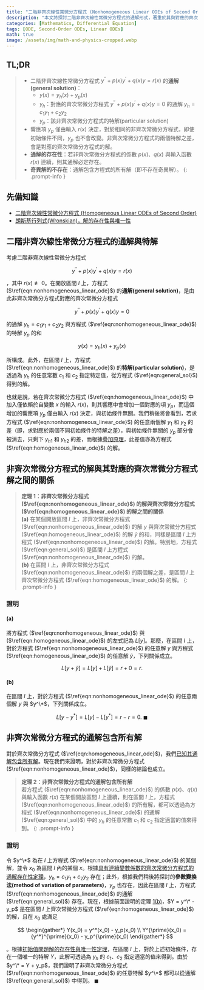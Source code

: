 ```yaml
---
title: "二階非齊次線性常微分方程式 (Nonhomogeneous Linear ODEs of Second Order)"
description: "本文將探討二階非齊次線性常微分方程式的通解形式，著重於其與對應的齊次線性常微分方程式解之間的關係，並證明通解的存在性與奇異解的不存在性。"
categories: [Mathematics, Differential Equation]
tags: [ODE, Second-Order ODEs, Linear ODEs]
math: true
image: /assets/img/math-and-physics-cropped.webp
---
```


## TL;DR
> - 二階非齊次線性常微分方程式 $y^{\prime\prime} + p(x)y^{\prime} + q(x)y = r(x)$ 的**通解(general solution)**：
>   - $y(x) = y_h(x) + y_p(x)$
>   - $y_h$：對應的齊次常微分方程式 $y^{\prime\prime} + p(x)y^{\prime} + q(x)y = 0$ 的通解 $y_h = c_1y_1 + c_2y_2$
>   - $y_p$：該非齊次常微分方程式的特解(particular solution)
> - 響應項 $y_p$ 僅由輸入 $r(x)$ 決定，對於相同的非齊次常微分方程式，即使初始條件不同，$y_p$ 也不會改變。非齊次常微分方程式的兩個特解之差，會是對應的齊次常微分方程式的解。
> - **通解的存在性**：若非齊次常微分方程式的係數 $p(x)$、$q(x)$ 與輸入函數 $r(x)$ 連續，則其通解必定存在。
> - **奇異解的不存在**：通解包含方程式的所有解（即不存在奇異解）。
{: .prompt-info }

## 先備知識
- [二階齊次線性常微分方程式 (Homogeneous Linear ODEs of Second Order)](/posts/homogeneous-linear-odes-of-second-order/)
- [朗斯基行列式(Wronskian)，解的存在性與唯一性](/posts/wronskian-existence-and-uniqueness-of-solutions/)

## 二階非齊次線性常微分方程式的通解與特解
考慮二階非齊次線性常微分方程式

$$ y^{\prime\prime} + p(x)y^{\prime} + q(x)y = r(x) \label{eqn:nonhomogeneous_linear_ode}\tag{1}$$

，其中 $r(x) \not\equiv 0$。在開放區間 $I$ 上，方程式 ($\ref{eqn:nonhomogeneous_linear_ode}$) 的**通解(general solution)**，是由此非齊次常微分方程式對應的齊次常微分方程式

$$ y^{\prime\prime} + p(x)y^{\prime} + q(x)y = 0 \label{eqn:homogeneous_linear_ode}\tag{2} $$

的通解 $y_h = c_1y_1 + c_2y_2$ 與方程式 ($\ref{eqn:nonhomogeneous_linear_ode}$) 的特解 $y_p$ 的和

$$ y(x) = y_h(x) + y_p(x) \label{eqn:general_sol}\tag{3}$$

所構成。此外，在區間 $I$ 上，方程式 ($\ref{eqn:nonhomogeneous_linear_ode}$) 的**特解(particular solution)**，是透過為 $y_h$ 的任意常數 $c_1$ 和 $c_2$ 指定特定值，從方程式 ($\ref{eqn:general_sol}$) 得到的解。

也就是說，若在齊次常微分方程式 ($\ref{eqn:homogeneous_linear_ode}$) 中加入僅依賴於自變數 $x$ 的輸入 $r(x)$，則其響應中會增加一個對應的項 $y_p$，而這個增加的響應項 $y_p$ 僅由輸入 $r(x)$ 決定，與初始條件無關。我們稍後將會看到，若求方程式 ($\ref{eqn:nonhomogeneous_linear_ode}$) 的任意兩個解 $y_1$ 和 $y_2$ 的差（即，求對應於兩個不同初始條件的特解之差），與初始條件無關的 $y_p$ 部分會被消去，只剩下 ${y_h}_1$ 和 ${y_h}_2$ 的差，而根據[疊加原理](/posts/homogeneous-linear-odes-of-second-order/#疊加原理)，此差值亦為方程式 ($\ref{eqn:homogeneous_linear_ode}$) 的解。

## 非齊次常微分方程式的解與其對應的齊次常微分方程式解之間的關係
> **定理 1：非齊次常微分方程式 ($\ref{eqn:nonhomogeneous_linear_ode}$) 的解與齊次常微分方程式 ($\ref{eqn:homogeneous_linear_ode}$) 的解之間的關係**  
> **(a)** 在某個開放區間 $I$ 上，非齊次常微分方程式 ($\ref{eqn:nonhomogeneous_linear_ode}$) 的解 $y$ 與齊次常微分方程式 ($\ref{eqn:homogeneous_linear_ode}$) 的解 $\tilde{y}$ 的和，同樣是區間 $I$ 上方程式 ($\ref{eqn:nonhomogeneous_linear_ode}$) 的解。特別地，方程式 ($\ref{eqn:general_sol}$) 是區間 $I$ 上方程式 ($\ref{eqn:nonhomogeneous_linear_ode}$) 的解。  
> **(b)** 在區間 $I$ 上，非齊次常微分方程式 ($\ref{eqn:nonhomogeneous_linear_ode}$) 的兩個解之差，是區間 $I$ 上齊次常微分方程式 ($\ref{eqn:homogeneous_linear_ode}$) 的解。
{: .prompt-info }

### 證明
#### (a)
將方程式 ($\ref{eqn:nonhomogeneous_linear_ode}$) 與 ($\ref{eqn:homogeneous_linear_ode}$) 的左式記為 $L[y]$。那麼，在區間 $I$ 上，對於方程式 ($\ref{eqn:nonhomogeneous_linear_ode}$) 的任意解 $y$ 與方程式 ($\ref{eqn:homogeneous_linear_ode}$) 的任意解 $\tilde{y}$，下列關係成立。

$$ L[y + \tilde{y}] = L[y] + L[\tilde{y}] = r + 0 = r. $$

#### (b)
在區間 $I$ 上，對於方程式 ($\ref{eqn:nonhomogeneous_linear_ode}$) 的任意兩個解 $y$ 與 $y^\*$，下列關係成立。

$$ L[y - y^*] = L[y] - L[y^*] = r - r = 0.\ \blacksquare $$

## 非齊次常微分方程式的通解包含所有解
對於齊次常微分方程式 ($\ref{eqn:homogeneous_linear_ode}$)，我們[已知其通解包含所有解](/posts/wronskian-existence-and-uniqueness-of-solutions/#通解包含所有解)。現在我們來證明，對於非齊次常微分方程式 ($\ref{eqn:nonhomogeneous_linear_ode}$)，同樣的結論也成立。

> **定理 2：非齊次常微分方程式的通解包含所有解**  
> 若方程式 ($\ref{eqn:nonhomogeneous_linear_ode}$) 的係數 $p(x)$、$q(x)$ 與輸入函數 $r(x)$ 在某個開放區間 $I$ 上連續，則在區間 $I$ 上，方程式 ($\ref{eqn:nonhomogeneous_linear_ode}$) 的所有解，都可以透過為方程式 ($\ref{eqn:nonhomogeneous_linear_ode}$) 的通解 ($\ref{eqn:general_sol}$) 中的 $y_h$ 的任意常數 $c_1$ 和 $c_2$ 指定適當的值來得到。
{: .prompt-info }

### 證明
令 $y^\*$ 為在 $I$ 上方程式 ($\ref{eqn:nonhomogeneous_linear_ode}$) 的某個解，並令 $x_0$ 為區間 $I$ 內的某個 $x$。根據[具有連續變數係數的齊次常微分方程式的通解存在性定理](/posts/wronskian-existence-and-uniqueness-of-solutions/#通解的存在性)，$y_h = c_1y_1 + c_2y_2$ 存在；此外，根據我們稍後將探討的**參數變換法(method of variation of parameters)**，$y_p$ 也存在，因此在區間 $I$ 上，方程式 ($\ref{eqn:nonhomogeneous_linear_ode}$) 的通解 ($\ref{eqn:general_sol}$) 存在。現在，根據前面證明的定理 [1(b)](#非齊次常微分方程式的解與其對應的齊次常微分方程式解之間的關係)，$Y = y^\* - y_p$ 是在區間 $I$ 上齊次常微分方程式 ($\ref{eqn:homogeneous_linear_ode}$) 的解，且在 $x_0$ 處滿足

$$ \begin{gather*}
Y(x_0) = y^*(x_0) - y_p(x_0) \\
Y^{\prime}(x_0) = {y^*}^{\prime}(x_0) - y_p^{\prime}(x_0)
\end{gather*} $$

。根據[初始值問題解的存在性與唯一性定理](/posts/wronskian-existence-and-uniqueness-of-solutions/#初始值問題解的存在性與唯一性定理)，在區間 $I$ 上，對於上述初始條件，存在一個唯一的特解 $Y$，此解可透過為 $y_h$ 的 $c_1$、$c_2$ 指定適當的值來得到。由於 $y^\* = Y + y_p$，我們證明了非齊次常微分方程式 ($\ref{eqn:nonhomogeneous_linear_ode}$) 的任意特解 $y^\*$ 都可以從通解 ($\ref{eqn:general_sol}$) 中得到。 $\blacksquare$
